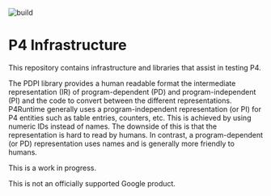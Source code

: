![build](https://github.com/p4lang/p4-infra/workflows/build/badge.svg)

# P4 Infrastructure

This repository contains infrastructure and libraries that assist in testing P4.

The PDPI library provides a human readable format the intermediate
representation (IR) of program-dependent (PD) and program-independent (PI) and
the code to convert between the different representations. P4Runtime generally
uses a program-independent representation (or PI) for P4 entities such as table
entries, counters, etc. This is achieved by using numeric IDs instead of names.
The downside of this is that the representation is hard to read by humans. In
contrast, a program-dependent (or PD) representation uses names and is generally
more friendly to humans.

This is a work in progress.

This is not an officially supported Google product.
